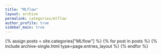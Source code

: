 ```yaml
---
title: "MLflow"
layout: archive
permalink: categories/mlflow
author_profile: true
sidebar_main: true
---
```



{% assign posts = site.categories["MLflow"] %}
{% for post in posts %} {% include archive-single.html type=page.entries_layout %} {% endfor %}
